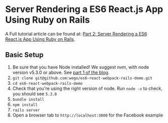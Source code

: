 # Server Rendering a ES6 React.js App Using Ruby on Rails

A Full tutorial article can be found at: [Part 2: Server Rendering a ES6 React.js App Using Ruby on Rails]( http://engineering.wego.com/server-rendering-a-es6-react-js-app-using-ruby-on-rails/).

## Basic Setup

1. Be sure that you have Node installed! We suggest nvm, with node version v5.3.0 or above. See [part 1 of the blog](http://engineering.wego.com/rewrite-facebook-tutorial-using-babel-6-es6-and-webpack/#prerequisites).
2. `git clone git@github.com:wego/es6-react-webpack-rails-demo.git`
3. `cd es6-react-webpack-rails-demo`
4. Check that you're using the right version of node. Run `node -v` to check, you should see `5.3.0`
5. `bundle install`
6. `npm install`
7. `rails server`
8. Open a browser tab to `http://localhost:3000` for the Facebook example

